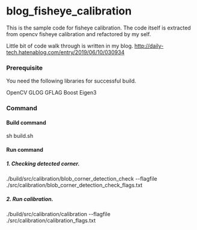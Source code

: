 # blog_fisheye_calibration

This is the sample code for fisheye calibration.
The code itself is extracted from opencv fisheye calibration and refactored by my self.

Little bit of code walk through is written in my blog.
http://daily-tech.hatenablog.com/entry/2019/06/10/030934

### Prerequisite
You need the following libraries for successful build.

OpenCV
GLOG
GFLAG
Boost
Eigen3

### Command

#### Build command
sh build.sh

#### Run command
##### 1. Checking detected corner.
./build/src/calibration/blob_corner_detection_check --flagfile ./src/calibration/blob_corner_detection_check_flags.txt

##### 2. Run calibration.
./build/src/calibration/calibration --flagfile ./src/calibration/calibration_flags.txt
